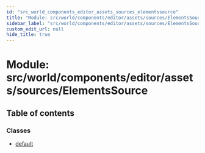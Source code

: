 ```yaml
---
id: "src_world_components_editor_assets_sources_elementssource"
title: "Module: src/world/components/editor/assets/sources/ElementsSource"
sidebar_label: "src/world/components/editor/assets/sources/ElementsSource"
custom_edit_url: null
hide_title: true
---
```


# Module: src/world/components/editor/assets/sources/ElementsSource

## Table of contents

### Classes

- [default](../classes/src_world_components_editor_assets_sources_elementssource.default.md)
